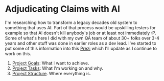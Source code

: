 # Adjudicating Claims with AI

I'm researching how to transform a legacy decades old system to something that uses AI.
Part of that process would be upskilling testers for example so that AI doesn't kill anybody's job or at least not immediately :P. 
Some of what's here I did with my own QA team of about 30+ folks over 3-4 years and other stuff was done in earlier roles as a dev lead.
I've started to put some of this information into this [Prezi](https://prezi.com/view/HCBGHiQiBi5EjCF59Qqq/) which I'll update as I continue to work on this.

1. [Project Goals](Project-Goals.md): What I want to achieve.
2. [Project Tasks](Project-Tasks.md): What I'm working on and why.
3. [Project Structure](Project-Structure.md). Where everything is.
